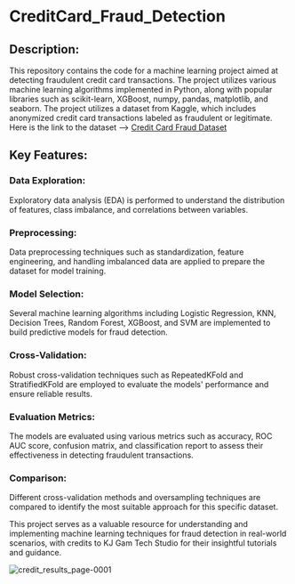 # CreditCard_Fraud_Detection

## Description:
This repository contains the code for a machine learning project aimed at detecting fraudulent credit card transactions. The project utilizes various machine learning algorithms implemented in Python, along with popular libraries such as scikit-learn, XGBoost, numpy, pandas, matplotlib, and seaborn. The project utilizes a dataset from Kaggle, which includes anonymized credit card transactions labeled as fraudulent or legitimate. 
Here is the link to the dataset --> [Credit Card Fraud Dataset](https://www.kaggle.com/datasets/mlg-ulb/creditcardfraud)

## Key Features:

### Data Exploration: 
Exploratory data analysis (EDA) is performed to understand the distribution of features, class imbalance, and correlations between variables.

### Preprocessing: 
Data preprocessing techniques such as standardization, feature engineering, and handling imbalanced data are applied to prepare the dataset for model training.

### Model Selection: 
Several machine learning algorithms including Logistic Regression, KNN, Decision Trees, Random Forest, XGBoost, and SVM are implemented to build predictive models for fraud detection.

### Cross-Validation: 
Robust cross-validation techniques such as RepeatedKFold and StratifiedKFold are employed to evaluate the models' performance and ensure reliable results.

### Evaluation Metrics: 
The models are evaluated using various metrics such as accuracy, ROC AUC score, confusion matrix, and classification report to assess their effectiveness in detecting fraudulent transactions.

### Comparison: 
Different cross-validation methods and oversampling techniques are compared to identify the most suitable approach for this specific dataset.


This project serves as a valuable resource for understanding and implementing machine learning techniques for fraud detection in real-world scenarios, with credits to KJ Gam Tech Studio for their insightful tutorials and guidance.

![credit_results_page-0001](https://github.com/PradhakshanaD/CreditCard_Fraud_Detection/assets/124412733/72ceaf51-9435-410d-8580-ca28c30b4747)
